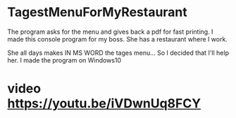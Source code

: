 # TagestMenuForMyRestaurant
The program asks for the menu and gives back a pdf for fast printing.
I made this console program for my boss. She has a restaurant where I work.

She all days makes IN MS WORD the tages menu... So I decided that I'll help her.
I made the program on Windows10
# video https://youtu.be/iVDwnUq8FCY
